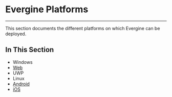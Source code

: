 # Evergine Platforms

---

This section documents the different platforms on which Evergine can be deployed.

## In This Section

* Windows
* [Web](web/index.md)
* UWP
* Linux
* [Android](android/index.md)
* [iOS](ios/index.md)